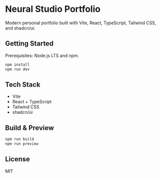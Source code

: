 # Neural Studio Portfolio

Modern personal portfolio built with Vite, React, TypeScript, Tailwind CSS, and shadcn/ui.

## Getting Started

Prerequisites: Node.js LTS and npm.

```sh
npm install
npm run dev
```

## Tech Stack

- Vite
- React + TypeScript
- Tailwind CSS
- shadcn/ui

## Build & Preview

```sh
npm run build
npm run preview
```

## License

MIT
